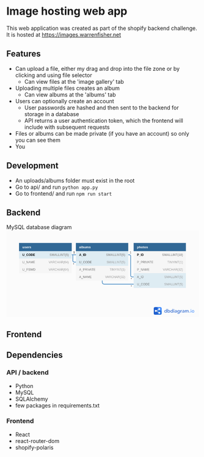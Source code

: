 # Image hosting web app
This web application was created as part of the shopify backend challenge.
It is hosted at https://images.warrenfisher.net

## Features
- Can upload a file, either my drag and drop into the file zone or
    by clicking and using file selector
    - Can view files at the 'image gallery' tab
- Uploading multiple files creates an album
    - Can view albums at the 'albums' tab
- Users can optionally create an account
    - User passwords are hashed and then sent to the backend for storage in a database
    - API returns a user authentication token, which the frontend will include with subsequent requests
- Files or albums can be made private (if you have an account)
    so only you can see them
- You

## Development

- An uploads/albums folder must exist in the root
- Go to api/ and run `python app.py`
- Go to frontend/ and run `npm run start`

## Backend
MySQL database diagram
![MySQL diagram](api/db.png)

## Frontend

## Dependencies 
### API / backend
- Python
- MySQL
- SQLAlchemy
- few packages in requirements.txt
### Frontend
- React
- react-router-dom 
- shopify-polaris
